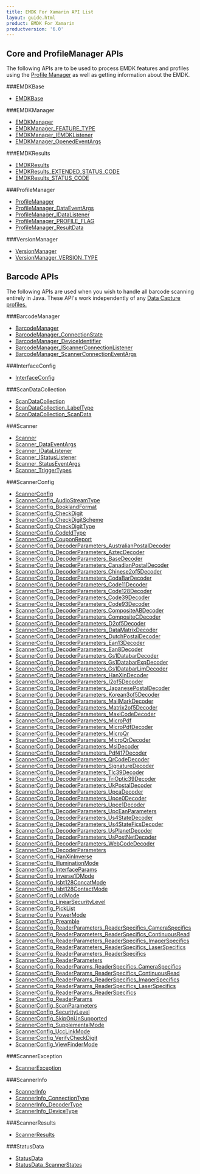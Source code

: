```yaml
---
title: EMDK For Xamarin API List
layout: guide.html
product: EMDK For Xamarin
productversion: '6.0'
---
```


## Core and ProfileManager APIs
The following APIs are to be used to process EMDK features and profiles using the [Profile Manager](/emdk-for-xamarin/6-0/guide/profilemanager/about) as well as getting information about the EMDK.

###EMDKBase

* [EMDKBase](/emdk-for-xamarin/6-0/api/EMDKBase)


###EMDKManager

* [EMDKManager](/emdk-for-xamarin/6-0/api/EMDKManager)
* [EMDKManager_FEATURE_TYPE](/emdk-for-xamarin/6-0/api/EMDKManager_FEATURE_TYPE)
* [EMDKManager_IEMDKListener](/emdk-for-xamarin/6-0/api/EMDKManager_IEMDKListener)
* [EMDKManager_OpenedEventArgs](/emdk-for-xamarin/6-0/api/EMDKManager_OpenedEventArgs)


###EMDKResults

* [EMDKResults](/emdk-for-xamarin/6-0/api/EMDKResults)
* [EMDKResults_EXTENDED_STATUS_CODE](/emdk-for-xamarin/6-0/api/EMDKResults_EXTENDED_STATUS_CODE)
* [EMDKResults_STATUS_CODE](/emdk-for-xamarin/6-0/api/EMDKResults_STATUS_CODE)


###ProfileManager

* [ProfileManager](/emdk-for-xamarin/6-0/api/ProfileManager)
* [ProfileManager_DataEventArgs](/emdk-for-xamarin/6-0/api/ProfileManager_DataEventArgs)
* [ProfileManager_IDataListener](/emdk-for-xamarin/6-0/api/ProfileManager_IDataListener)
* [ProfileManager_PROFILE_FLAG](/emdk-for-xamarin/6-0/api/ProfileManager_PROFILE_FLAG)
* [ProfileManager_ResultData](/emdk-for-xamarin/6-0/api/ProfileManager_ResultData)


###VersionManager

* [VersionManager](/emdk-for-xamarin/6-0/api/VersionManager)
* [VersionManager_VERSION_TYPE](/emdk-for-xamarin/6-0/api/VersionManager_VERSION_TYPE)


## Barcode APIs
The following APIs are used when you wish to handle all barcode scanning entirely in Java. These API's work independently of any [Data Capture profiles.](/emdk-for-xamarin/6-0/mx/data-capture)


###BarcodeManager

* [BarcodeManager](/emdk-for-xamarin/6-0/api/BarcodeManager)
* [BarcodeManager_ConnectionState](/emdk-for-xamarin/6-0/api/BarcodeManager_ConnectionState)
* [BarcodeManager_DeviceIdentifier](/emdk-for-xamarin/6-0/api/BarcodeManager_DeviceIdentifier)
* [BarcodeManager_IScannerConnectionListener](/emdk-for-xamarin/6-0/api/BarcodeManager_IScannerConnectionListener)
* [BarcodeManager_ScannerConnectionEventArgs](/emdk-for-xamarin/6-0/api/BarcodeManager_ScannerConnectionEventArgs)


###InterfaceConfig

* [InterfaceConfig](/emdk-for-xamarin/6-0/api/InterfaceConfig)


###ScanDataCollection

* [ScanDataCollection](/emdk-for-xamarin/6-0/api/ScanDataCollection)
* [ScanDataCollection_LabelType](/emdk-for-xamarin/6-0/api/ScanDataCollection_LabelType)
* [ScanDataCollection_ScanData](/emdk-for-xamarin/6-0/api/ScanDataCollection_ScanData)


###Scanner

* [Scanner](/emdk-for-xamarin/6-0/api/Scanner)
* [Scanner_DataEventArgs](/emdk-for-xamarin/6-0/api/Scanner_DataEventArgs)
* [Scanner_IDataListener](/emdk-for-xamarin/6-0/api/Scanner_IDataListener)
* [Scanner_IStatusListener](/emdk-for-xamarin/6-0/api/Scanner_IStatusListener)
* [Scanner_StatusEventArgs](/emdk-for-xamarin/6-0/api/Scanner_StatusEventArgs)
* [Scanner_TriggerTypes](/emdk-for-xamarin/6-0/api/Scanner_TriggerTypes)


###ScannerConfig

* [ScannerConfig](/emdk-for-xamarin/6-0/api/ScannerConfig)
* [ScannerConfig_AudioStreamType](/emdk-for-xamarin/6-0/api/ScannerConfig_AudioStreamType)
* [ScannerConfig_BooklandFormat](/emdk-for-xamarin/6-0/api/ScannerConfig_BooklandFormat)
* [ScannerConfig_CheckDigit](/emdk-for-xamarin/6-0/api/ScannerConfig_CheckDigit)
* [ScannerConfig_CheckDigitScheme](/emdk-for-xamarin/6-0/api/ScannerConfig_CheckDigitScheme)
* [ScannerConfig_CheckDigitType](/emdk-for-xamarin/6-0/api/ScannerConfig_CheckDigitType)
* [ScannerConfig_CodeIdType](/emdk-for-xamarin/6-0/api/ScannerConfig_CodeIdType)
* [ScannerConfig_CouponReport](/emdk-for-xamarin/6-0/api/ScannerConfig_CouponReport)
* [ScannerConfig_DecoderParameters_AustralianPostalDecoder](/emdk-for-xamarin/6-0/api/ScannerConfig_DecoderParameters_AustralianPostalDecoder)
* [ScannerConfig_DecoderParameters_AztecDecoder](/emdk-for-xamarin/6-0/api/ScannerConfig_DecoderParameters_AztecDecoder)
* [ScannerConfig_DecoderParameters_BaseDecoder](/emdk-for-xamarin/6-0/api/ScannerConfig_DecoderParameters_BaseDecoder)
* [ScannerConfig_DecoderParameters_CanadianPostalDecoder](/emdk-for-xamarin/6-0/api/ScannerConfig_DecoderParameters_CanadianPostalDecoder)
* [ScannerConfig_DecoderParameters_Chinese2of5Decoder](/emdk-for-xamarin/6-0/api/ScannerConfig_DecoderParameters_Chinese2of5Decoder)
* [ScannerConfig_DecoderParameters_CodaBarDecoder](/emdk-for-xamarin/6-0/api/ScannerConfig_DecoderParameters_CodaBarDecoder)
* [ScannerConfig_DecoderParameters_Code11Decoder](/emdk-for-xamarin/6-0/api/ScannerConfig_DecoderParameters_Code11Decoder)
* [ScannerConfig_DecoderParameters_Code128Decoder](/emdk-for-xamarin/6-0/api/ScannerConfig_DecoderParameters_Code128Decoder)
* [ScannerConfig_DecoderParameters_Code39Decoder](/emdk-for-xamarin/6-0/api/ScannerConfig_DecoderParameters_Code39Decoder)
* [ScannerConfig_DecoderParameters_Code93Decoder](/emdk-for-xamarin/6-0/api/ScannerConfig_DecoderParameters_Code93Decoder)
* [ScannerConfig_DecoderParameters_CompositeABDecoder](/emdk-for-xamarin/6-0/api/ScannerConfig_DecoderParameters_CompositeABDecoder)
* [ScannerConfig_DecoderParameters_CompositeCDecoder](/emdk-for-xamarin/6-0/api/ScannerConfig_DecoderParameters_CompositeCDecoder)
* [ScannerConfig_DecoderParameters_D2of5Decoder](/emdk-for-xamarin/6-0/api/ScannerConfig_DecoderParameters_D2of5Decoder)
* [ScannerConfig_DecoderParameters_DataMatrixDecoder](/emdk-for-xamarin/6-0/api/ScannerConfig_DecoderParameters_DataMatrixDecoder)
* [ScannerConfig_DecoderParameters_DutchPostalDecoder](/emdk-for-xamarin/6-0/api/ScannerConfig_DecoderParameters_DutchPostalDecoder)
* [ScannerConfig_DecoderParameters_Ean13Decoder](/emdk-for-xamarin/6-0/api/ScannerConfig_DecoderParameters_Ean13Decoder)
* [ScannerConfig_DecoderParameters_Ean8Decoder](/emdk-for-xamarin/6-0/api/ScannerConfig_DecoderParameters_Ean8Decoder)
* [ScannerConfig_DecoderParameters_Gs1DatabarDecoder](/emdk-for-xamarin/6-0/api/ScannerConfig_DecoderParameters_Gs1DatabarDecoder)
* [ScannerConfig_DecoderParameters_Gs1DatabarExpDecoder](/emdk-for-xamarin/6-0/api/ScannerConfig_DecoderParameters_Gs1DatabarExpDecoder)
* [ScannerConfig_DecoderParameters_Gs1DatabarLimDecoder](/emdk-for-xamarin/6-0/api/ScannerConfig_DecoderParameters_Gs1DatabarLimDecoder)
* [ScannerConfig_DecoderParameters_HanXinDecoder](/emdk-for-xamarin/6-0/api/ScannerConfig_DecoderParameters_HanXinDecoder)
* [ScannerConfig_DecoderParameters_I2of5Decoder](/emdk-for-xamarin/6-0/api/ScannerConfig_DecoderParameters_I2of5Decoder)
* [ScannerConfig_DecoderParameters_JapanesePostalDecoder](/emdk-for-xamarin/6-0/api/ScannerConfig_DecoderParameters_JapanesePostalDecoder)
* [ScannerConfig_DecoderParameters_Korean3of5Decoder](/emdk-for-xamarin/6-0/api/ScannerConfig_DecoderParameters_Korean3of5Decoder)
* [ScannerConfig_DecoderParameters_MailMarkDecoder](/emdk-for-xamarin/6-0/api/ScannerConfig_DecoderParameters_MailMarkDecoder)
* [ScannerConfig_DecoderParameters_Matrix2of5Decoder](/emdk-for-xamarin/6-0/api/ScannerConfig_DecoderParameters_Matrix2of5Decoder)
* [ScannerConfig_DecoderParameters_MaxiCodeDecoder](/emdk-for-xamarin/6-0/api/ScannerConfig_DecoderParameters_MaxiCodeDecoder)
* [ScannerConfig_DecoderParameters_MicroPdf](/emdk-for-xamarin/6-0/api/ScannerConfig_DecoderParameters_MicroPdf)
* [ScannerConfig_DecoderParameters_MicroPdfDecoder](/emdk-for-xamarin/6-0/api/ScannerConfig_DecoderParameters_MicroPdfDecoder)
* [ScannerConfig_DecoderParameters_MicroQr](/emdk-for-xamarin/6-0/api/ScannerConfig_DecoderParameters_MicroQr)
* [ScannerConfig_DecoderParameters_MicroQrDecoder](/emdk-for-xamarin/6-0/api/ScannerConfig_DecoderParameters_MicroQrDecoder)
* [ScannerConfig_DecoderParameters_MsiDecoder](/emdk-for-xamarin/6-0/api/ScannerConfig_DecoderParameters_MsiDecoder)
* [ScannerConfig_DecoderParameters_Pdf417Decoder](/emdk-for-xamarin/6-0/api/ScannerConfig_DecoderParameters_Pdf417Decoder)
* [ScannerConfig_DecoderParameters_QrCodeDecoder](/emdk-for-xamarin/6-0/api/ScannerConfig_DecoderParameters_QrCodeDecoder)
* [ScannerConfig_DecoderParameters_SignatureDecoder](/emdk-for-xamarin/6-0/api/ScannerConfig_DecoderParameters_SignatureDecoder)
* [ScannerConfig_DecoderParameters_Tlc39Decoder](/emdk-for-xamarin/6-0/api/ScannerConfig_DecoderParameters_Tlc39Decoder)
* [ScannerConfig_DecoderParameters_TriOptic39Decoder](/emdk-for-xamarin/6-0/api/ScannerConfig_DecoderParameters_TriOptic39Decoder)
* [ScannerConfig_DecoderParameters_UkPostalDecoder](/emdk-for-xamarin/6-0/api/ScannerConfig_DecoderParameters_UkPostalDecoder)
* [ScannerConfig_DecoderParameters_UpcaDecoder](/emdk-for-xamarin/6-0/api/ScannerConfig_DecoderParameters_UpcaDecoder)
* [ScannerConfig_DecoderParameters_Upce0Decoder](/emdk-for-xamarin/6-0/api/ScannerConfig_DecoderParameters_Upce0Decoder)
* [ScannerConfig_DecoderParameters_Upce1Decoder](/emdk-for-xamarin/6-0/api/ScannerConfig_DecoderParameters_Upce1Decoder)
* [ScannerConfig_DecoderParameters_UpcEanParameters](/emdk-for-xamarin/6-0/api/ScannerConfig_DecoderParameters_UpcEanParameters)
* [ScannerConfig_DecoderParameters_Us4StateDecoder](/emdk-for-xamarin/6-0/api/ScannerConfig_DecoderParameters_Us4StateDecoder)
* [ScannerConfig_DecoderParameters_Us4StateFicsDecoder](/emdk-for-xamarin/6-0/api/ScannerConfig_DecoderParameters_Us4StateFicsDecoder)
* [ScannerConfig_DecoderParameters_UsPlanetDecoder](/emdk-for-xamarin/6-0/api/ScannerConfig_DecoderParameters_UsPlanetDecoder)
* [ScannerConfig_DecoderParameters_UsPostNetDecoder](/emdk-for-xamarin/6-0/api/ScannerConfig_DecoderParameters_UsPostNetDecoder)
* [ScannerConfig_DecoderParameters_WebCodeDecoder](/emdk-for-xamarin/6-0/api/ScannerConfig_DecoderParameters_WebCodeDecoder)
* [ScannerConfig_DecoderParameters](/emdk-for-xamarin/6-0/api/ScannerConfig_DecoderParameters)
* [ScannerConfig_HanXinInverse](/emdk-for-xamarin/6-0/api/ScannerConfig_HanXinInverse)
* [ScannerConfig_IlluminationMode](/emdk-for-xamarin/6-0/api/ScannerConfig_IlluminationMode)
* [ScannerConfig_InterfaceParams](/emdk-for-xamarin/6-0/api/ScannerConfig_InterfaceParams)
* [ScannerConfig_Inverse1DMode](/emdk-for-xamarin/6-0/api/ScannerConfig_Inverse1DMode)
* [ScannerConfig_Isbt128ConcatMode](/emdk-for-xamarin/6-0/api/ScannerConfig_Isbt128ConcatMode)
* [ScannerConfig_Isbt128ContactMode](/emdk-for-xamarin/6-0/api/ScannerConfig_Isbt128ContactMode)
* [ScannerConfig_LcdMode](/emdk-for-xamarin/6-0/api/ScannerConfig_LcdMode)
* [ScannerConfig_LinearSecurityLevel](/emdk-for-xamarin/6-0/api/ScannerConfig_LinearSecurityLevel)
* [ScannerConfig_PickList](/emdk-for-xamarin/6-0/api/ScannerConfig_PickList)
* [ScannerConfig_PowerMode](/emdk-for-xamarin/6-0/api/ScannerConfig_PowerMode)
* [ScannerConfig_Preamble](/emdk-for-xamarin/6-0/api/ScannerConfig_Preamble)
* [ScannerConfig_ReaderParameters_ReaderSpecifics_CameraSpecifics](/emdk-for-xamarin/6-0/api/ScannerConfig_ReaderParameters_ReaderSpecifics_CameraSpecifics)
* [ScannerConfig_ReaderParameters_ReaderSpecifics_ContinuousRead](/emdk-for-xamarin/6-0/api/ScannerConfig_ReaderParameters_ReaderSpecifics_ContinuousRead)
* [ScannerConfig_ReaderParameters_ReaderSpecifics_ImagerSpecifics](/emdk-for-xamarin/6-0/api/ScannerConfig_ReaderParameters_ReaderSpecifics_ImagerSpecifics)
* [ScannerConfig_ReaderParameters_ReaderSpecifics_LaserSpecifics](/emdk-for-xamarin/6-0/api/ScannerConfig_ReaderParameters_ReaderSpecifics_LaserSpecifics)
* [ScannerConfig_ReaderParameters_ReaderSpecifics](/emdk-for-xamarin/6-0/api/ScannerConfig_ReaderParameters_ReaderSpecifics)
* [ScannerConfig_ReaderParameters](/emdk-for-xamarin/6-0/api/ScannerConfig_ReaderParameters)
* [ScannerConfig_ReaderParams_ReaderSpecifics_CameraSpecifics](/emdk-for-xamarin/6-0/api/ScannerConfig_ReaderParams_ReaderSpecifics_CameraSpecifics)
* [ScannerConfig_ReaderParams_ReaderSpecifics_ContinuousRead](/emdk-for-xamarin/6-0/api/ScannerConfig_ReaderParams_ReaderSpecifics_ContinuousRead)
* [ScannerConfig_ReaderParams_ReaderSpecifics_ImagerSpecifics](/emdk-for-xamarin/6-0/api/ScannerConfig_ReaderParams_ReaderSpecifics_ImagerSpecifics)
* [ScannerConfig_ReaderParams_ReaderSpecifics_LaserSpecifics](/emdk-for-xamarin/6-0/api/ScannerConfig_ReaderParams_ReaderSpecifics_LaserSpecifics)
* [ScannerConfig_ReaderParams_ReaderSpecifics](/emdk-for-xamarin/6-0/api/ScannerConfig_ReaderParams_ReaderSpecifics)
* [ScannerConfig_ReaderParams](/emdk-for-xamarin/6-0/api/ScannerConfig_ReaderParams)
* [ScannerConfig_ScanParameters](/emdk-for-xamarin/6-0/api/ScannerConfig_ScanParameters)
* [ScannerConfig_SecurityLevel](/emdk-for-xamarin/6-0/api/ScannerConfig_SecurityLevel)
* [ScannerConfig_SkipOnUnSupported](/emdk-for-xamarin/6-0/api/ScannerConfig_SkipOnUnSupported)
* [ScannerConfig_SupplementalMode](/emdk-for-xamarin/6-0/api/ScannerConfig_SupplementalMode)
* [ScannerConfig_UccLinkMode](/emdk-for-xamarin/6-0/api/ScannerConfig_UccLinkMode)
* [ScannerConfig_VerifyCheckDigit](/emdk-for-xamarin/6-0/api/ScannerConfig_VerifyCheckDigit)
* [ScannerConfig_ViewFinderMode](/emdk-for-xamarin/6-0/api/ScannerConfig_ViewFinderMode)


###ScannerException

* [ScannerException](/emdk-for-xamarin/6-0/api/ScannerException)


###ScannerInfo

* [ScannerInfo](/emdk-for-xamarin/6-0/api/ScannerInfo)
* [ScannerInfo_ConnectionType](/emdk-for-xamarin/6-0/api/ScannerInfo_ConnectionType)
* [ScannerInfo_DecoderType](/emdk-for-xamarin/6-0/api/ScannerInfo_DecoderType)
* [ScannerInfo_DeviceType](/emdk-for-xamarin/6-0/api/ScannerInfo_DeviceType)


###ScannerResults

* [ScannerResults](/emdk-for-xamarin/6-0/api/ScannerResults)


###StatusData

* [StatusData](/emdk-for-xamarin/6-0/api/StatusData)
* [StatusData_ScannerStates](/emdk-for-xamarin/6-0/api/StatusData_ScannerStates)





















